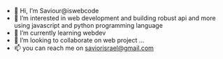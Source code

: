 - 👋 Hi, I’m Saviour@iswebcode
- 👀 I’m interested in web development and building robust api and more using javascript and python programming language 
- 🌱 I’m currently learning webdev
- 💞️ I’m looking to collaborate on web project ...
- 📫 you can reach me on saviorisrael@gmail.com

<!---
webcode2/webcode2 is a ✨ special ✨ repository because its `README.md` (this file) appears on your GitHub profile.
You can click the Preview link to take a look at your changes.
--->
